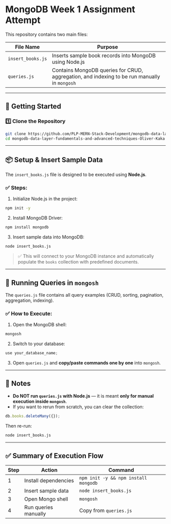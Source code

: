 # MongoDB Week 1 Assignment Attempt

This repository contains two main files:

| File Name       | Purpose                                          |
|----------------|--------------------------------------------------|
| `insert_books.js` | Inserts sample book records into MongoDB using Node.js |
| `queries.js`     | Contains MongoDB queries for CRUD, aggregation, and indexing to be run manually in `mongosh` |

---

## 🚀 Getting Started

### 1️⃣ Clone the Repository

```bash
git clone https://github.com/PLP-MERN-Stack-Development/mongodb-data-layer-fundamentals-and-advanced-techniques-Oliver-Kaka.git
cd mongodb-data-layer-fundamentals-and-advanced-techniques-Oliver-Kaka
```

---

## 📦 Setup & Insert Sample Data

The `insert_books.js` file is designed to be executed using **Node.js**.

### ✅ Steps:

1. Initialize Node.js in the project:

```bash
npm init -y
```

2. Install MongoDB Driver:

```bash
npm install mongodb
```

3. Insert sample data into MongoDB:

```bash
node insert_books.js
```

> ✅ This will connect to your MongoDB instance and automatically populate the `books` collection with predefined documents.

---

## 🧪 Running Queries in `mongosh`

The `queries.js` file contains all query examples (CRUD, sorting, pagination, aggregation, indexing).

### ✅ How to Execute:

1. Open the MongoDB shell:

```bash
mongosh
```

2. Switch to your database:

```js
use your_database_name;
```

3. Open `queries.js` and **copy/paste commands one by one** into `mongosh`.

---

## 📌 Notes

* **Do NOT run `queries.js` with Node.js** — it is meant **only for manual execution inside `mongosh`**.
* If you want to rerun from scratch, you can clear the collection:

```js
db.books.deleteMany({});
```

Then re-run:

```bash
node insert_books.js
```

---

## ✅ Summary of Execution Flow

| Step | Action               | Command                              |
| ---- | -------------------- | ------------------------------------ |
| 1    | Install dependencies | `npm init -y && npm install mongodb` |
| 2    | Insert sample data   | `node insert_books.js`                |
| 3    | Open Mongo shell     | `mongosh`                            |
| 4    | Run queries manually | Copy from `queries.js`               |


